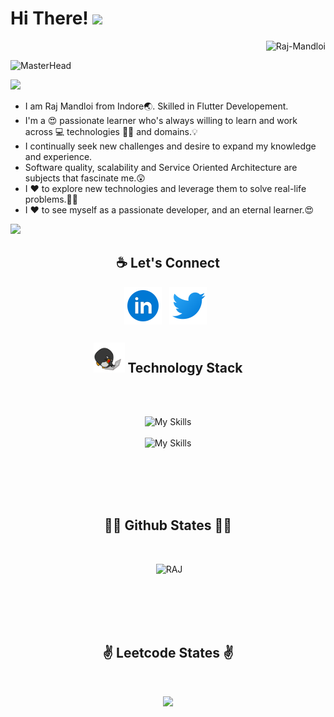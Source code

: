 # Hi There! <img src="https://camo.githubusercontent.com/e8e7b06ecf583bc040eb60e44eb5b8e0ecc5421320a92929ce21522dbc34c891/68747470733a2f2f6d656469612e67697068792e636f6d2f6d656469612f6876524a434c467a6361737252346961377a2f67697068792e676966" width="30px">


<p align="right"> <img src="https://komarev.com/ghpvc/?username=Raj-Mandloii&label=Profile%20Views&color=1238b5&style=round" alt="Raj-Mandloi" /> </p>

![MasterHead](https://qph.fs.quoracdn.net/main-qimg-fa7b4bdc3b2f73e749e5c2c646d4ae13)

<img src="https://raw.githubusercontent.com/andreasbm/readme/master/assets/lines/colored.png">
<p align="center">

- I am Raj Mandloi from Indore🌏. Skilled in Flutter Developement.
- I'm a 😍 passionate learner who's always willing to learn and work across 💻 technologies 🧑‍💻 and domains.💡
- I continually seek new challenges and desire to expand my knowledge and experience.
- Software quality, scalability and Service Oriented Architecture are subjects that fascinate me.😲
- I ❤️ to explore new technologies and leverage them to solve real-life problems.🤔💭 
- I ❤️ to see myself as a passionate developer, and an eternal learner.😍

<img src="https://raw.githubusercontent.com/andreasbm/readme/master/assets/lines/colored.png">

   



</p>


<!-- <br/><br/><br/><br/> -->
<h2 align="center">☕ Let's Connect</h2>
<p align="center">
<a href="https://www.linkedin.com/in/raj-mandloi/"><img height="60" align="center" src="icons/linkedin.png?raw=true"></a>&nbsp;&nbsp;
<a href="https://twitter.com/_raj_mandloi"><img height="60" align="center" src="icons/twitter.png?raw=true"></a>&nbsp;&nbsp;
</p>
<h2 align="center"><img src="icons/laptop.gif?raw=true" width="50"> Technology Stack </h2>
<br/><br/>
<p align="center">
<img aling="left" src="https://skillicons.dev/icons?i=react,redux,js,ts,nextjs,flutter,dart,bootstrap,html,css,tailwind,materialui" alt="My Skills"/>
<br/><br/>
<img aling="left" src="https://skillicons.dev/icons?i=nodejs,express,mongodb,fastapi" alt="My Skills"/>
<br/><br/>
  
  </p>
<br/><br/>

<!-- ### ⚙️ &nbsp;GitHub Analytics
[![Github activity graph](https://activity-graph.herokuapp.com/graph?username=Raj-Mandloii&theme=react-dark&hide_border=false&color=BDDFFF&line=6E93B5&point=BDDFFF)](https://raj-mandloii.github.io/raj-mandloi/) -->


 <div > 
 <br/>
<!-- <p><img align="left"  src="https://github-readme-stats.vercel.app/api/top-langs?username=Raj-Mandloii&show_icons=true&locale=en&layout=list&theme=radical" alt="Raj" width="380" /></p> -->
<div  align="center">
<h2 align="center">👨‍💻 Github States 👨‍💻</h2>
<br>
<p>&nbsp;<img   src="https://github-readme-streak-stats.herokuapp.com/?user=Raj-Mandloii&theme=dark" alt="RAJ" width="400" /></p>
</div>
<!-- <br/><br/><br/> -->


</div>


<br/><br/><br><br>
<h2 align="center">✌️ Leetcode States ✌️</h2>
<br>
<div   width="100%" align="center">
   
 ![](https://leetcard.jacoblin.cool/rajmandloi1232?theme=light,unicorn)
   
</div>




